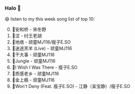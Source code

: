 

### Halo 👋

😄 listen to my this week song list of top 10:

0. 🌈安和桥 - 宋冬野
1. 🌈涩 - 纣王老胡
2. 🌈地痞 - 顽童MJ116/瘦子E.SO
3. 🌈迷途羔羊 (Live) - 顽童MJ116
4. 🌈干大事  - 顽童MJ116
5. 🌈Jungle - 顽童MJ116
6. 🌈I Wish I Was There - 瘦子E.SO
7. 🌈质感老乡 - 顽童MJ116
8. 🌈金上瘾 - 顽童MJ116
9. 🌈Won't Deny (Feat. 瘦子E.SO) - 江静（呆宝静）/瘦子E.SO

